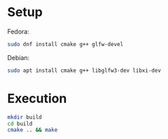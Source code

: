 # Setup

Fedora:
```bash
sudo dnf install cmake g++ glfw-devel
```

Debian:
```bash
sudo apt install cmake g++ libglfw3-dev libxi-dev
```

# Execution
```bash
mkdir build
cd build
cmake .. && make
```
